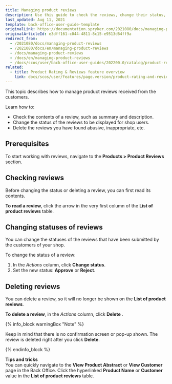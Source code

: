 ```yaml
---
title: Managing product reviews
description: Use this guide to check the reviews, change their status, and delete inappropriate ones in the Back Office.
last_updated: Aug 11, 2021
template: back-office-user-guide-template
originalLink: https://documentation.spryker.com/2021080/docs/managing-product-reviews
originalArticleId: e3dff161-c044-4811-8c15-e9513d64ff9a
redirect_from:
  - /2021080/docs/managing-product-reviews
  - /2021080/docs/en/managing-product-reviews
  - /docs/managing-product-reviews
  - /docs/en/managing-product-reviews
  - /docs/scos/user/back-office-user-guides/202200.0/catalog/product-reviews/managing-product-reviews.html
related:
  - title: Product Rating & Reviews feature overview
    link: docs/scos/user/features/page.version/product-rating-and-reviews-feature-overview.html
---
```


This topic describes how to manage product reviews received from the customers.

Learn how to:

* Check the contents of a review, such as summary and description.
* Change the status of the reviews to be displayed for shop users.
* Delete the reviews you have found abusive, inappropriate, etc.

## Prerequisites

To start working with reviews, navigate to the **Products&nbsp;<span aria-label="and then">></span> Product Reviews** section.

## Checking reviews

Before changing the status or deleting a review, you can first read its contents.

**To read a review**, click the arrow in the very first column of the **List of product reviews** table.

## Changing statuses of reviews

You can change the statuses of the reviews that have been submitted by the customers of your shop.

To change the status of a review:
1. In the *Actions* column, click **Change status**.
2. Set the new status: **Approve** or **Reject**.

## Deleting reviews

You can delete a review, so it will no longer be shown on the **List of product reviews**.

**To delete a review**, in the *Actions* column, click **Delete** .

{% info_block warningBox "Note" %}

Keep in mind that there is no confirmation screen or pop-up shown. The review is deleted right after you click **Delete**.

{% endinfo_block %}

**Tips and tricks**
<br>You can quickly navigate to the **View Product Abstract** or **View Customer** page in the Back Office. Click the hyperlinked **Product Name** or **Customer** value in the **List of product reviews** table.
